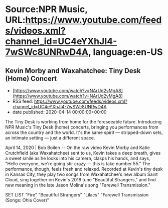 # Source:NPR Music, URL:https://www.youtube.com/feeds/videos.xml?channel_id=UC4eYXhJI4-7wSWc8UNRwD4A, language:en-US

## Kevin Morby and Waxahatchee: Tiny Desk (Home) Concert
 - [https://www.youtube.com/watch?v=NArUd2vMgA8](https://www.youtube.com/watch?v=NArUd2vMgA8)
 - RSS feed: https://www.youtube.com/feeds/videos.xml?channel_id=UC4eYXhJI4-7wSWc8UNRwD4A
 - date published: 2020-04-14 00:00:00+00:00

The Tiny Desk is working from home for the foreseeable future. Introducing NPR Music's Tiny Desk (home) concerts, bringing you performances from across the country and the world. It's the same spirit — stripped-down sets, an intimate setting — just a different space.

April 14, 2020 | Bob Boilen -- On the raw video Kevin Morby and Katie Crutchfield (aka Waxahatchee) sent to us, Kevin takes a deep breath, gives a sweet smile as he looks into his camera, clasps his hands, and says, "Hello everyone, we're going stir crazy — this is take number 55." The performance, though, feels fresh and relaxed. Recorded at Kevin's tiny desk in Kansas City, they play two songs from Waxahatchee's new album Saint Cloud, sing together on Kevin's 2016 tune "Beautiful Strangers," and find new meaning in the late Jason Molina's song "Farewell Transmission."

SET LIST
"Fire"
"Beautiful Strangers"
"Lilacs"
"Farewell Transmission (Songs: Ohia Cover)"


